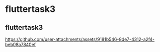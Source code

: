 # fluttertask3
<h2>fluttertask3 </h2>


https://github.com/user-attachments/assets/9181b546-8de7-4312-a2f4-beb08a7840ef

